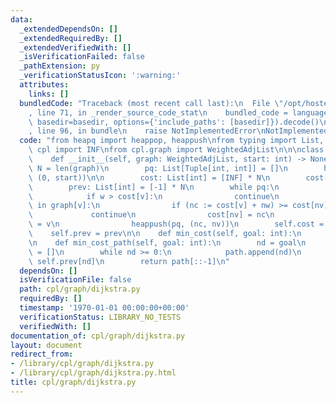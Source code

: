 ```yaml
---
data:
  _extendedDependsOn: []
  _extendedRequiredBy: []
  _extendedVerifiedWith: []
  _isVerificationFailed: false
  _pathExtension: py
  _verificationStatusIcon: ':warning:'
  attributes:
    links: []
  bundledCode: "Traceback (most recent call last):\n  File \"/opt/hostedtoolcache/Python/3.9.2/x64/lib/python3.9/site-packages/onlinejudge_verify/documentation/build.py\"\
    , line 71, in _render_source_code_stat\n    bundled_code = language.bundle(stat.path,\
    \ basedir=basedir, options={'include_paths': [basedir]}).decode()\n  File \"/opt/hostedtoolcache/Python/3.9.2/x64/lib/python3.9/site-packages/onlinejudge_verify/languages/python.py\"\
    , line 96, in bundle\n    raise NotImplementedError\nNotImplementedError\n"
  code: "from heapq import heappop, heappush\nfrom typing import List, Tuple\n\nfrom\
    \ cpl import INF\nfrom cpl.graph import WeightedAdjList\n\n\nclass Dijkstra:\n\
    \    def __init__(self, graph: WeightedAdjList, start: int) -> None:\n       \
    \ N = len(graph)\n        pq: List[Tuple[int, int]] = []\n        heappush(pq,\
    \ (0, start))\n\n        cost: List[int] = [INF] * N\n        cost[start] = 0\n\
    \        prev: List[int] = [-1] * N\n        while pq:\n            w, v = heappop(pq)\n\
    \            if w > cost[v]:\n                continue\n            for nv, nw\
    \ in graph[v]:\n                if (nc := cost[v] + nw) >= cost[nv]:\n       \
    \             continue\n                cost[nv] = nc\n                prev[nv]\
    \ = v\n                heappush(pq, (nc, nv))\n        self.cost = cost\n    \
    \    self.prev = prev\n\n    def min_cost(self, goal: int):\n        return self.cost[goal]\n\
    \n    def min_cost_path(self, goal: int):\n        nd = goal\n        path: List[int]\
    \ = []\n        while nd >= 0:\n            path.append(nd)\n            nd =\
    \ self.prev[nd]\n        return path[::-1]\n"
  dependsOn: []
  isVerificationFile: false
  path: cpl/graph/dijkstra.py
  requiredBy: []
  timestamp: '1970-01-01 00:00:00+00:00'
  verificationStatus: LIBRARY_NO_TESTS
  verifiedWith: []
documentation_of: cpl/graph/dijkstra.py
layout: document
redirect_from:
- /library/cpl/graph/dijkstra.py
- /library/cpl/graph/dijkstra.py.html
title: cpl/graph/dijkstra.py
---
```


